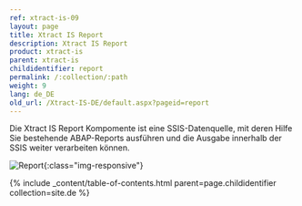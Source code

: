 ```yaml
---
ref: xtract-is-09
layout: page
title: Xtract IS Report
description: Xtract IS Report
product: xtract-is
parent: xtract-is
childidentifier: report
permalink: /:collection/:path
weight: 9
lang: de_DE
old_url: /Xtract-IS-DE/default.aspx?pageid=report
---
```


Die Xtract IS Report Kompomente ist eine SSIS-Datenquelle, mit deren Hilfe Sie bestehende ABAP-Reports ausführen und die Ausgabe innerhalb der SSIS weiter verarbeiten können.

![Report](/img/content/Report.png){:class="img-responsive"}


{% include _content/table-of-contents.html parent=page.childidentifier collection=site.de %}
